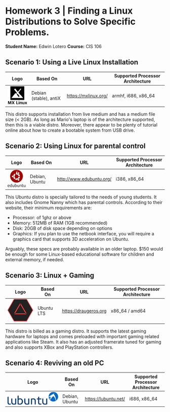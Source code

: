 # Homework 3 | Finding a Linux Distributions to Solve Specific Problems.

**Student Name:** Edwin Lotero
**Course:** CIS 106

## Scenario 1: Using a Live Linux Installation

| Logo | Based On | URL | Supported Processor Architecture |
|------|----------|-----|----------------------------------|
![mxLogo](mx.png) | Debian (stable), antiX | <https://mxlinux.org/> | armhf, i686, x86_64 |

This distro supports installation from live medium and has a medium file size (< 2GB). As long as Mario's laptop is of the architecture supported, then this is a viable distro. Moreover, there appear to be plenty of tutorial online about how to create a bootable system from USB drive.

## Scenario 2: Using Linux for parental control

| Logo | Based On | URL | Supported Processor Architecture |
|------|----------|-----|----------------------------------|
|![edubuntuLogo](edubuntu.png) | Debian, Ubuntu | <http://www.edubuntu.org/> | i386, x86_64 |

This Ubuntu distro is specially tailored to the needs of young students. It also includes Gnome Nanny which has parental controls. According to their website, their minimum requirements are:

* Processor: of 1ghz or above
* Memory: 512MB of RAM (1GB recommended)
* Disk: 20GB of disk space depending on options
* Graphics: If you plan to use the netbook interface, you will require a graphics card that supports 3D acceleration on Ubuntu. 

Arguably, these specs are probably available in an older laptop. $150 would be enough for some Linux-based educational software for children and external memory, if needed.

## Scenario 3: Linux + Gaming

| Logo | Based On | URL | Supported Processor Architecture |
|------|----------|-----|----------------------------------|
|![drauger](drauger.png) | Ubuntu LTS | <https://draugeros.org> |  x86_64 / amd64 |

This distro is billed as a gaming distro. It supports the latest gaming hardware for laptops and comes preloaded with important gaming related applications like Steam. It also has an adjusted framerate tuned for gaming and also supports XBox and PlayStation controllers.

## Scenario 4: Reviving an old PC

| Logo | Based On | URL | Supported Processor Architecture |
|------|----------|-----|----------------------------------|
|![lubuntu](Lubuntu_logo.svg) | Debian, Ubuntu | <https://lubuntu.net/> | i686, x86_64 |

